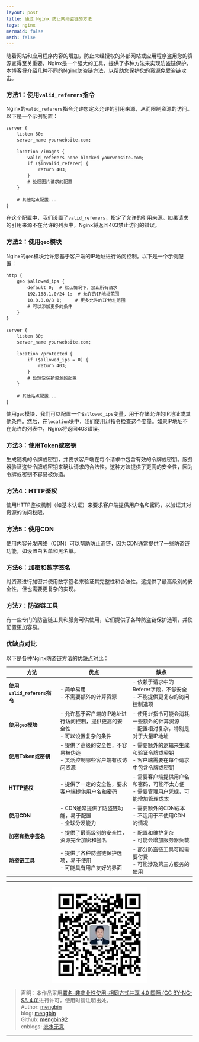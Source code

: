 ```yaml
---
layout: post
title: 通过 Nginx 防止网络盗链的方法
tags: nginx
mermaid: false
math: false
---  
```


随着网站和应用程序内容的增加，防止未经授权的外部网站或应用程序盗用您的资源变得至关重要。Nginx是一个强大的工具，提供了多种方法来实现防盗链保护。本博客将介绍几种不同的Nginx防盗链方法，以帮助您保护您的资源免受盗链攻击。

### 方法1：使用`valid_referers`指令

Nginx的`valid_referers`指令允许您定义允许的引用来源，从而限制资源的访问。以下是一个示例配置：

```nginx
server {
    listen 80;
    server_name yourwebsite.com;

    location /images {
        valid_referers none blocked yourwebsite.com;
        if ($invalid_referer) {
            return 403;
        }
        # 处理图片请求的配置
    }

    # 其他站点配置...
}
```

在这个配置中，我们设置了`valid_referers`，指定了允许的引用来源。如果请求的引用来源不在允许的列表中，Nginx将返回403禁止访问的错误。

### 方法2：使用`geo`模块

Nginx的`geo`模块允许您基于客户端的IP地址进行访问控制。以下是一个示例配置：

```nginx
http {
    geo $allowed_ips {
        default 0;  # 默认情况下，禁止所有请求
        192.168.1.0/24 1;  # 允许的IP地址范围
        10.0.0.0/8 1;     # 更多允许的IP地址范围
        # 可以添加更多的条件
    }
}

server {
    listen 80;
    server_name yourwebsite.com;

    location /protected {
        if ($allowed_ips = 0) {
            return 403;
        }
        # 处理受保护资源的配置
    }

    # 其他站点配置...
}
```

使用`geo`模块，我们可以配置一个`$allowed_ips`变量，用于存储允许的IP地址或其他条件。然后，在`location`块中，我们使用`if`指令检查这个变量。如果IP地址不在允许的列表中，Nginx将返回403错误。

### 方法3：使用Token或密钥

生成随机的令牌或密钥，并要求客户端在每个请求中包含有效的令牌或密钥。服务器验证这些令牌或密钥来确认请求的合法性。这种方法提供了更高的安全性，因为令牌或密钥不容易被伪造。

### 方法4：HTTP鉴权

使用HTTP鉴权机制（如基本认证）来要求客户端提供用户名和密码，以验证其对资源的访问权限。

### 方法5：使用CDN

使用内容分发网络（CDN）可以帮助防止盗链，因为CDN通常提供了一些防盗链功能，如设置白名单和黑名单。

### 方法6：加密和数字签名

对资源进行加密并使用数字签名来验证其完整性和合法性。这提供了最高级别的安全性，但也需要更复杂的实现。

### 方法7：防盗链工具

有一些专门的防盗链工具和服务可供使用，它们提供了各种防盗链保护选项，并使配置更加容易。

### 优缺点对比  

以下是各种Nginx防盗链方法的优缺点对比：

| 方法                         | 优点                                                              | 缺点                                                                                   |
| ---------------------------- | ----------------------------------------------------------------- | -------------------------------------------------------------------------------------- |
| **使用`valid_referers`指令** | - 简单易用<br>- 不需要额外的计算资源                          | - 依赖于请求中的Referer字段，不够安全<br>- 不能提供更复杂的访问控制选项              |
| **使用`geo`模块**            | - 允许基于客户端的IP地址进行访问控制，提供更高的安全性<br>- 可以设置复杂的条件 | - 使用`if`指令可能会消耗一些额外的计算资源<br>- 配置相对复杂，特别是对于大量IP地址 |
| **使用Token或密钥**          | - 提供了高级的安全性，不容易被伪造<br>- 灵活控制哪些客户端有权访问资源 | - 需要额外的逻辑来生成和验证令牌或密钥<br>- 客户端需要在每个请求中包含令牌或密钥    |
| **HTTP鉴权**                 | - 提供了一定的安全性，要求客户端提供用户名和密码              | - 需要客户端提供用户名和密码，可能不太方便<br>- 需要管理用户凭据，可能增加管理成本 |
| **使用CDN**                  | - CDN通常提供了防盗链功能，易于配置<br>- 全球分发能力      | - 需要额外的CDN成本<br>- 不适用于不使用CDN的情况                                      |
| **加密和数字签名**           | - 提供了最高级别的安全性，资源完全加密和签名                 | - 配置和维护复杂<br>- 可能会增加服务器负载                                            |
| **防盗链工具**               | - 提供了各种防盗链保护选项，易于使用<br>- 可能具有用户友好的界面 | - 部分防盗链工具可能需要付费<br>- 可能涉及第三方服务的使用                        |

---

<div align="center">
  <img src="../img/qrcode_wechat.jpg" alt="孟斯特">
</div>

> 声明：本作品采用[署名-非商业性使用-相同方式共享 4.0 国际 (CC BY-NC-SA 4.0)](https://creativecommons.org/licenses/by-nc-sa/4.0/deed.zh)进行许可，使用时请注明出处。  
> Author: [mengbin](mengbin1992@outlook.com)  
> blog: [mengbin](https://mengbin.top)  
> Github: [mengbin92](https://mengbin92.github.io/)  
> cnblogs: [恋水无意](https://www.cnblogs.com/lianshuiwuyi/)  

---
